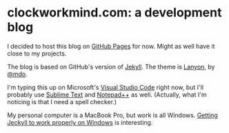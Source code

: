 # clockworkmind.com: a development blog

I decided to host this blog on [GitHub Pages](https://pages.github.com) for now. Might as well have it close to my projects.

The blog is based on GitHub's version of [Jekyll](http://jekyllrb.com). The theme is [Lanyon](http://lanyon.getpoole.com), by [@mdo](https://twitter.com/mdo).

I'm typing this up on Microsoft's [Visual Studio Code](https://code.visualstudio.com/) right now, but I'll probably use [Sublime Text](http://www.sublimetext.com/) and [Notepad++](https://notepad-plus-plus.org/) as well. (Actually, what I'm noticing is that I need a spell checker.)

My personal computer is a MacBook Pro, but work is all Windows. [Getting Jeckyll to work properly on Windows](http://jekyll-windows.juthilo.com/) is interesting.
